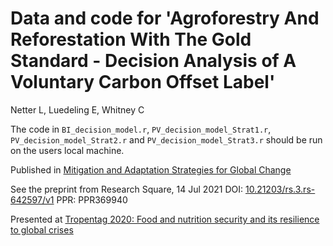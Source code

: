 # Data and code for 'Agroforestry And Reforestation With The Gold Standard - Decision Analysis of A Voluntary Carbon Offset Label'

Netter L, Luedeling E, Whitney C

The code in `BI_decision_model.r`, `PV_decision_model_Strat1.r`, `PV_decision_model_Strat2.r` and `PV_decision_model_Strat3.r` should be run on the users local machine.

Published in [Mitigation and Adaptation Strategies for Global Change](https://www.springer.com/journal/11027)

See the preprint from Research Square, 14 Jul 2021 
DOI: [10.21203/rs.3.rs-642597/v1](https://doi.org/10.21203/rs.3.rs-642597/v1) PPR: PPR369940 

Presented at [Tropentag 2020: Food and nutrition security and its resilience to global crises](https://www.zef.de/fileadmin/user_upload/Netter%20et%20al.%20-%20Agroforestry%20and%20Reforestation%20with%20the%20Gold%20Stand.pdf)

